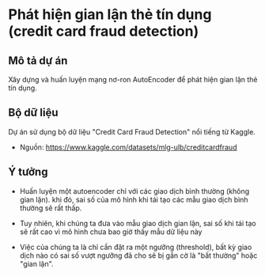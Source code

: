 # Phát hiện gian lận thẻ tín dụng (credit card fraud detection)

## Mô tả dự án
Xây dựng và huấn luyện mạng nơ-ron AutoEncoder để phát hiện gian lận thẻ tín dụng.

## Bộ dữ liệu
Dự án sử dụng bộ dữ liệu "Credit Card Fraud Detection" nổi tiếng từ Kaggle.
* Nguồn: https://www.kaggle.com/datasets/mlg-ulb/creditcardfraud



## Ý tưởng
* Huấn luyện một autoencoder chỉ với các giao dịch bình thường (không gian lận). khi đó, sai số của mô hình khi tái tạo các mẫu giao dịch bình thường sẽ rất thấp. 

* Tuy nhiên, khi chúng ta đưa vào mẫu giao dịch gian lận, sai số khi tái tạo sẽ rất cao vì mô hình chưa bao giờ thấy mẫu dữ liệu này

* Việc của chúng ta là chỉ cần đặt ra một ngưỡng (threshold), bất kỳ giao dịch nào có sai số vượt ngưỡng đã cho sẽ bị gắn cờ là "bất thường" hoặc "gian lận".

